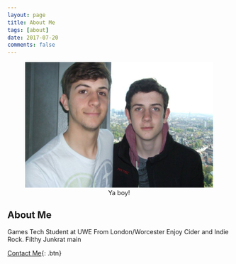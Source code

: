 ```yaml
---
layout: page
title: About Me
tags: [about]
date: 2017-07-20
comments: false
---
```

    
<center>
<figure>
        <img src="../assets/img/profilepic.jpg" class="img-circle animated rotateIn">
		<figcaption>Ya boy!</figcaption>
</figure>

</center>

## About Me
Games Tech Student at UWE
From London/Worcester
Enjoy Cider and Indie Rock.
Filthy Junkrat main
      
[Contact Me](https://github.com/TaylanTatli/Moon){: .btn}
